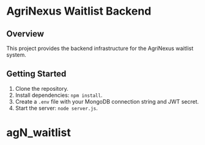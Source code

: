 # AgriNexus Waitlist Backend

## Overview
This project provides the backend infrastructure for the AgriNexus waitlist system.

## Getting Started
1. Clone the repository.
2. Install dependencies: `npm install`.
3. Create a `.env` file with your MongoDB connection string and JWT secret.
4. Start the server: `node server.js`.
# agN_waitlist
